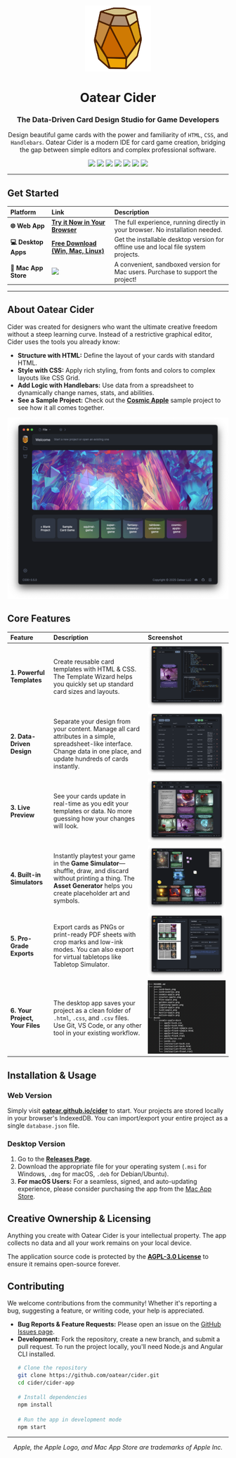 <div align="center">

<img src="cider-app/src/assets/cider-logo-512.png" alt="Oatear Cider Logo" width="150">

# Oatear Cider

### The Data-Driven Card Design Studio for Game Developers

Design beautiful game cards with the power and familiarity of `HTML`, `CSS`, and `Handlebars`. Oatear Cider is a modern IDE for card game creation, bridging the gap between simple editors and complex professional software.

[![][license]][license-url] 
[![][stars]][gh-url]
[![][release]][releases-url]
[![][downloads]][releases-url]
[![][last-commit]][gh-url]
[![][website]][pages-url]
[![][discord]][discord-url]

</div>

---

## Get Started

| Platform | Link | Description |
| :--- | :--- | :--- |
| **🌐 Web App** | **[Try it Now in Your Browser][pages-url]** | The full experience, running directly in your browser. No installation needed. |
| **💻 Desktop Apps** | **[Free Download (Win, Mac, Linux)][releases-url]** | Get the installable desktop version for offline use and local file system projects. |
| ** Mac App Store** | [![][mac-app-store-badge]][mac-app-store-url] | A convenient, sandboxed version for Mac users. Purchase to support the project! |

---

## About Oatear Cider

Cider was created for designers who want the ultimate creative freedom without a steep learning curve. Instead of a restrictive graphical editor, Cider uses the tools you already know:

-   **Structure with HTML:** Define the layout of your cards with standard HTML.
-   **Style with CSS:** Apply rich styling, from fonts and colors to complex layouts like CSS Grid.
-   **Add Logic with Handlebars:** Use data from a spreadsheet to dynamically change names, stats, and abilities.
-   **See a Sample Project:** Check out the **[Cosmic Apple][cosmic-apple]** sample project to see how it all comes together.

![Cider App Screenshot][screen-1]

## Core Features

| Feature | Description | Screenshot |
| :--- | :--- | :--- |
| **1. Powerful Templates** | Create reusable card templates with HTML & CSS. The Template Wizard helps you quickly set up standard card sizes and layouts. | ![Template Editor][screen-2] |
| **2. Data-Driven Design** | Separate your design from your content. Manage all card attributes in a simple, spreadsheet-like interface. Change data in one place, and update hundreds of cards instantly. | ![Tabular Data Editor][screen-3] |
| **3. Live Preview** | See your cards update in real-time as you edit your templates or data. No more guessing how your changes will look. | ![Live Preview][screen-4] |
| **4. Built-in Simulators** | Instantly playtest your game in the **Game Simulator**—shuffle, draw, and discard without printing a thing. The **Asset Generator** helps you create placeholder art and symbols. | ![Game Simulator][screen-7] |
| **5. Pro-Grade Exports** | Export cards as PNGs or print-ready PDF sheets with crop marks and low-ink modes. You can also export for virtual tabletops like Tabletop Simulator. | ![Export Options][screen-5] |
| **6. Your Project, Your Files** | The desktop app saves your project as a clean folder of `.html`, `.css`, and `.csv` files. Use Git, VS Code, or any other tool in your existing workflow. | ![File Tree][image-file-tree] |

## Installation & Usage

### Web Version
Simply visit **[oatear.github.io/cider][pages-url]** to start. Your projects are stored locally in your browser's IndexedDB. You can import/export your entire project as a single `database.json` file.

### Desktop Version
1.  Go to the **[Releases Page][releases-url]**.
2.  Download the appropriate file for your operating system (`.msi` for Windows, `.dmg` for macOS, `.deb` for Debian/Ubuntu).
3.  **For macOS Users:** For a seamless, signed, and auto-updating experience, please consider purchasing the app from the [Mac App Store][mac-app-store-url].

## Creative Ownership & Licensing
Anything you create with Oatear Cider is your intellectual property. The app collects no data and all your work remains on your local device.

The application source code is protected by the **[AGPL-3.0 License][license-url]** to ensure it remains open-source forever.

## Contributing
We welcome contributions from the community! Whether it's reporting a bug, suggesting a feature, or writing code, your help is appreciated.

-   **Bug Reports & Feature Requests:** Please open an issue on the [GitHub Issues page](https://github.com/oatear/cider/issues).
-   **Development:** Fork the repository, create a new branch, and submit a pull request. To run the project locally, you'll need Node.js and Angular CLI installed.
    ```bash
    # Clone the repository
    git clone https://github.com/oatear/cider.git
    cd cider/cider-app

    # Install dependencies
    npm install

    # Run the app in development mode
    npm start
    ```

---

<div align="center">

*Apple, the Apple Logo, and Mac App Store are trademarks of Apple Inc.*

</div>

<!-- BADGE & IMAGE DEFINITIONS -->
[last-commit]: https://img.shields.io/github/last-commit/oatear/cider
[license]: https://badgen.net/github/license/oatear/cider?cache=600
[stars]: https://img.shields.io/github/stars/oatear/cider
[release]: https://img.shields.io/github/v/release/oatear/cider
[discord]: https://img.shields.io/discord/1129380421642240133?logo=discord&label=discord&color=%23515fe4&link=https%3A%2F%2Fdiscord.gg%2FS66xw9Wc9V
[downloads]: https://img.shields.io/github/downloads/oatear/cider/total
[website]: https://img.shields.io/website?down_color=red&down_message=offline&up_color=green&up_message=online&url=https%3A%2F%2Foatear.github.io%2Fcider
[mac-app-store-badge]: cider-app/src/assets/mac-app-store-badge.svg
[screen-1]: cider-app/src/assets/screen-1.png
[screen-2]: cider-app/src/assets/screen-2.png
[screen-3]: cider-app/src/assets/screen-3.png
[screen-4]: cider-app/src/assets/screen-4.png
[screen-5]: cider-app/src/assets/screen-5.png
[screen-7]: cider-app/src/assets/screen-7.png
[image-file-tree]: cider-app/src/assets/image-file-tree.png

<!-- URL DEFINITIONS -->
[gh-url]: https://github.com/oatear/cider
[releases-url]: https://github.com/oatear/cider/releases
[cosmic-apple]: https://github.com/oatear/cosmic-apple-game
[handlebars-url]: HANDLEBARS.md
[ttsexport-url]: TTS_EXPORT.md
[license-url]: LICENSE.md
[pages-url]: https://oatear.github.io/cider
[discord-url]: https://discord.gg/S66xw9Wc9V
[mac-app-store-url]: https://apps.apple.com/us/app/oatear-cider/id6749406996?mt=12